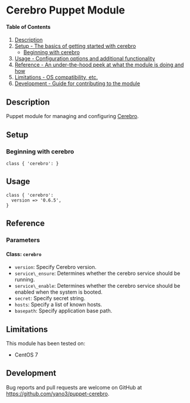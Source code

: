 # Cerebro Puppet Module

#### Table of Contents

1. [Description](#description)
1. [Setup - The basics of getting started with cerebro](#setup)
    * [Beginning with cerebro](#beginning-with-cerebro)
1. [Usage - Configuration options and additional functionality](#usage)
1. [Reference - An under-the-hood peek at what the module is doing and how](#reference)
1. [Limitations - OS compatibility, etc.](#limitations)
1. [Development - Guide for contributing to the module](#development)

## Description

Puppet module for managing and configuring [Cerebro](https://github.com/lmenezes/cerebro).

## Setup

### Beginning with cerebro

```
class { 'cerebro': }
```

## Usage

```
class { 'cerebro':
  version => '0.6.5',
}
```

## Reference

### Parameters

#### Class: `cerebro`

- `version`: Specify Cerebro version.
- `service\_ensure`: Determines whether the cerebro service should be running.
- `service\_enable`: Determines whether the cerebro service should be enabled when the system is booted.
- `secret`: Specify secret string.
- `hosts`: Specify a list of known hosts.
- `basepath`: Specify application base path.

## Limitations

This module has been tested on:

- CentOS 7

## Development

Bug reports and pull requests are welcome on GitHub at https://github.com/yano3/puppet-cerebro.
